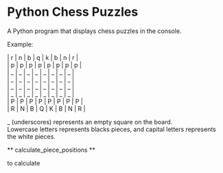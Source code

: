 # Python Chess Puzzles
A Python program that displays chess puzzles in the console.

Example:

| r | n | b | q | k | b | n | r |  
| p | p | p | p | p | p | p | p |  
| _ | _ | _ | _ | _ | _ | _ | _ |  
| _ | _ | _ | _ | _ | _ | _ | _ |  
| _ | _ | _ | _ | _ | _ | _ | _ |  
| _ | _ | _ | _ | _ | _ | _ | _ |  
| P | P | P | P | P | P | P | P |  
| R | N | B | Q | K | B | N | R |  

_ (underscores) represents an empty square on the board.  
Lowercase letters represents blacks pieces, and capital letters represents  
the white pieces.  

** calculate_piece_positions **

to calculate 